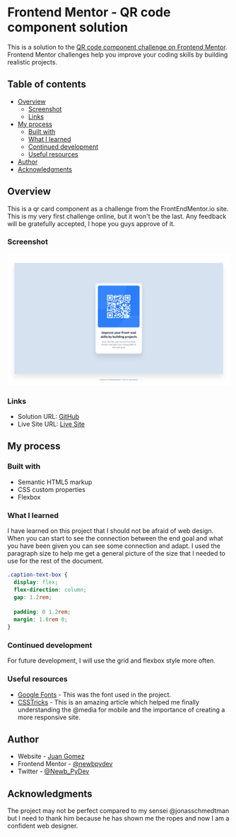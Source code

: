 # Frontend Mentor - QR code component solution

This is a solution to the [QR code component challenge on Frontend Mentor](https://www.frontendmentor.io/challenges/qr-code-component-iux_sIO_H). Frontend Mentor challenges help you improve your coding skills by building realistic projects.

## Table of contents

- [Overview](#overview)
  - [Screenshot](#screenshot)
  - [Links](#links)
- [My process](#my-process)
  - [Built with](#built-with)
  - [What I learned](#what-i-learned)
  - [Continued development](#continued-development)
  - [Useful resources](#useful-resources)
- [Author](#author)
- [Acknowledgments](#acknowledgments)

## Overview

This is a qr card component as a challenge from the FrontEndMentor.io site. This
is my very first challenge online, but it won't be the last. Any feedback will
be gratefully accepted, I hope you guys approve of it.

### Screenshot

![](./images/Screenshot-desktop.png)

### Links

- Solution URL: [GitHub](https://github.com/newbpydev/01-qr-code-component-main)
- Live Site URL: [Live Site](https://gracious-hugle-82a000.netlify.app/)

## My process

### Built with

- Semantic HTML5 markup
- CSS custom properties
- Flexbox

### What I learned

I have learned on this project that I should not be afraid of web design. When
you can start to see the connection between the end goal and what you have been
given you can see some connection and adapt. I used the paragraph size to help
me get a general picture of the size that I needed to use for the rest of the document.

```css
.caption-text-box {
  display: flex;
  flex-direction: column;
  gap: 1.2rem;

  padding: 0 1.2rem;
  margin: 1.8rem 0;
}
```

### Continued development

For future development, I will use the grid and flexbox style more often.

### Useful resources

- [Google Fonts](https://fonts.google.com/specimen/Outfit?query=outfit) - This was the font used in the project.
- [CSSTricks](https://css-tricks.com/snippets/css/media-queries-for-standard-devices/) - This is an amazing article which helped me finally understanding the @media
  for mobile and the importance of creating a more responsive site.

## Author

- Website - [Juan Gomez](https://www.newbpydev.com)
- Frontend Mentor - [@newbpydev](https://www.frontendmentor.io/profile/newbpydev)
- Twitter - [@Newb_PyDev](https://twitter.com/Newb_PyDev)

## Acknowledgments

The project may not be perfect compared to my sensei @jonasschmedtman but I need
to thank him because he has shown me the ropes and now I am a confident web
designer.
